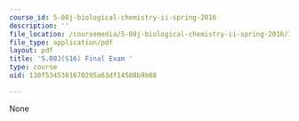 ```yaml
---
course_id: 5-08j-biological-chemistry-ii-spring-2016
description: ''
file_location: /coursemedia/5-08j-biological-chemistry-ii-spring-2016/138f5345361670295a63df14508b9b08_MIT5_08jS16FinalExam.pdf
file_type: application/pdf
layout: pdf
title: '5.08J(S16) Final Exam '
type: course
uid: 138f5345361670295a63df14508b9b08

---
```

None